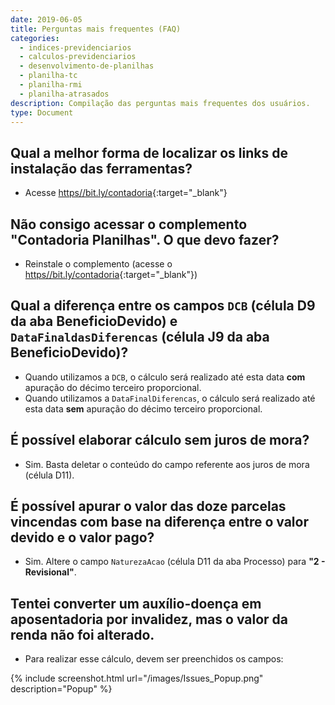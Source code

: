 ```yaml
---
date: 2019-06-05
title: Perguntas mais frequentes (FAQ)
categories:
  - indices-previdenciarios
  - calculos-previdenciarios
  - desenvolvimento-de-planilhas
  - planilha-tc
  - planilha-rmi
  - planilha-atrasados
description: Compilação das perguntas mais frequentes dos usuários.
type: Document
---
```




## Qual a melhor forma de localizar os links de instalação das ferramentas?
+ Acesse [https//bit.ly/contadoria](https://bit.ly/contadoria){:target="_blank"}



## Não consigo acessar o complemento "Contadoria Planilhas". O que devo fazer?
+ Reinstale o complemento (acesse o [https//bit.ly/contadoria](https://bit.ly/contadoria){:target="_blank"})



## Qual a diferença entre os campos `DCB` (célula D9 da aba BeneficioDevido) e `DataFinaldasDiferencas` (célula J9 da aba BeneficioDevido)?
+ Quando utilizamos a `DCB`, o cálculo será realizado até esta data **com** apuração do décimo terceiro proporcional.
+ Quando utilizamos a `DataFinalDiferencas`, o cálculo será realizado até esta data **sem** apuração do décimo terceiro proporcional.



## É possível elaborar cálculo sem juros de mora?
+ Sim. Basta deletar o conteúdo do campo referente aos juros de mora (célula D11).



## É possível apurar o valor das doze parcelas vincendas com base na diferença entre o valor devido e o valor pago?
+ Sim. Altere o campo `NaturezaAcao` (célula D11 da aba Processo) para **"2 - Revisional"**.



## Tentei converter um auxílio-doença em aposentadoria por invalidez, mas o valor da renda não foi alterado.
+ Para realizar esse cálculo, devem ser preenchidos os campos: 

{% include screenshot.html url="/images/Issues_Popup.png" description="Popup" %}

